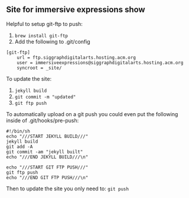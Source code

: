 ## Site for immersive expressions show

Helpful to setup git-ftp to push:

1. `brew install git-ftp`
2. Add the following to .git/config

```
[git-ftp]
	url = ftp.siggraphdigitalarts.hosting.acm.org
	user = immersiveexpressions@siggraphdigitalarts.hosting.acm.org
	syncroot = _site/
```
To update the site:

1. `jekyll build`
2. `git commit -m "updated"`
3. `git ftp push`

To automatically upload on a git push you could even put the following inside of .git/hooks/pre-push:

```
#!/bin/sh
echo "///START JEKYLL BUILD///"
jekyll build
git add -A
git commit -am "jekyll built"
echo "///END JEKYLL BUILD///\n"

echo "///START GIT FTP PUSH///"
git ftp push
echo "///END GIT FTP PUSH///\n"
```
Then to update the site you only need to: `git push`
